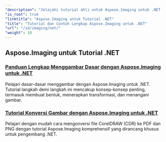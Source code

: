```yaml
---
"description": "Jelajahi tutorial ahli untuk Aspose.Imaging untuk .NET. Pelajari cara memanipulasi, mengonversi, dan memproses gambar dengan panduan detail, contoh kode, dan wawasan praktis. Sempurna untuk pengembang yang ingin menyederhanakan tugas penanganan gambar dalam aplikasi .NET."
"is_root": true
"linktitle": "Aspose.Imaging untuk Tutorial .NET"
"title": "Tutorial dan Contoh Lengkap Aspose.Imaging untuk .NET"
"url": "/id/imaging/net/"
"weight": 10
---
```


## Aspose.Imaging untuk Tutorial .NET
### [Panduan Lengkap Menggambar Dasar dengan Aspose.Imaging untuk .NET](./guide-to-basic-drawing/)
Pelajari dasar-dasar menggambar dengan Aspose.Imaging untuk .NET. Tutorial langkah demi langkah ini mencakup konsep-konsep penting, termasuk membuat bentuk, menerapkan transformasi, dan menangani gambar.
### [Tutorial Konversi Gambar dengan Aspose.Imaging untuk .NET](./image-conversion/)
Pelajari dengan mudah cara mengonversi file CorelDRAW (CDR) ke PDF dan PNG dengan tutorial Aspose.Imaging komprehensif yang dirancang khusus untuk pengembang .NET.